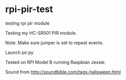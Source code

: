 # rpi-pir-test
testing rpi pir module

Testing my HC-SR501 PIR module.

Note: Make sure jumper is set to repeat events. 

Launch pir.py

Tested on RPI Model B running Raspbian Jessie.

Sound from http://soundbible.com/tags-halloween.html
